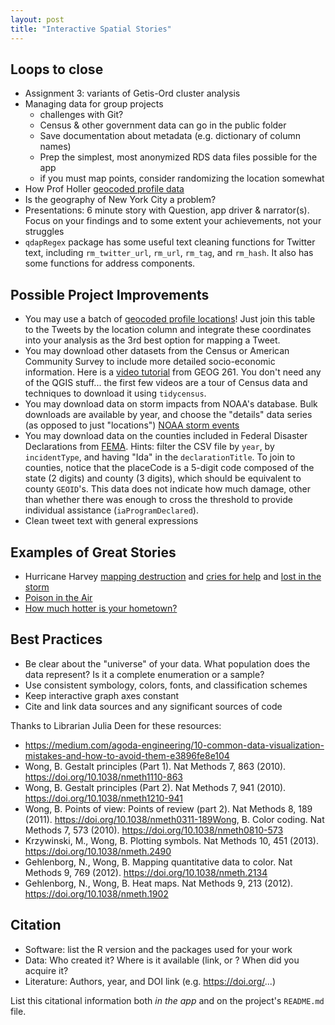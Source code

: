 ```yaml
---
layout: post
title: "Interactive Spatial Stories"
---
```


## Loops to close

- Assignment 3: variants of Getis-Ord cluster analysis
- Managing data for group projects
  - challenges with Git?
  - Census & other government data can go in the public folder 
  - Save documentation about metadata (e.g. dictionary of column names)
  - Prep the simplest, most anonymized RDS data files possible for the app
  - if you must map points, consider randomizing the location somewhat
- How Prof Holler [geocoded profile data](https://drive.google.com/drive/folders/1a308sFHQ_LyN9hvuIrSpKCw-nGuf5_Ny?usp=sharing)
- Is the geography of New York City a problem?
- Presentations: 6 minute story with Question, app driver & narrator(s). Focus on your findings and to some extent your achievements, not your struggles
- `qdapRegex` package has some useful text cleaning functions for Twitter text, including `rm_twitter_url`,  `rm_url`, `rm_tag`, and `rm_hash`. It also has some functions for address components.

## Possible Project Improvements

- You may use a batch of [geocoded profile locations]({{site.baseurl}}/assets/profile_geocodes.RDS)! Just join this table to the Tweets by the location column and integrate these coordinates into your analysis as the 3rd best option for mapping a Tweet.
- You may download other datasets from the Census or American Community Survey to include more detailed socio-economic information. Here is a [video tutorial](https://midd.hosted.panopto.com/Panopto/Pages/Sessions/List.aspx?folderID=de8af8be-98b6-4758-bbc1-b126015b09e4) from GEOG 261. You don't need any of the QGIS stuff... the first few videos are a tour of Census data and techniques to download it using `tidycensus`.
- You may download data on storm impacts from NOAA's database. Bulk downloads are available by year, and choose the "details" data series (as opposed to just "locations") [NOAA storm events](https://www.ncdc.noaa.gov/stormevents/ftp.jsp)
- You may download data on the counties included in Federal Disaster Declarations from [FEMA](https://www.fema.gov/openfema-data-page/disaster-declarations-summaries-v2). Hints: filter the CSV file by `year`, by `incidentType`, and having "Ida" in the `declarationTitle`. To join to counties, notice that the placeCode is a 5-digit code composed of the state (2 digits) and county (3 digits), which should be equivalent to county `GEOID`'s. This data does not indicate how much damage, other than whether there was enough to cross the threshold to provide individual assistance (`iaProgramDeclared`). 
- Clean tweet text with general expressions

## Examples of Great Stories

- Hurricane Harvey [mapping destruction](https://www.nytimes.com/interactive/2017/08/24/us/hurricane-harvey-texas.html) and [cries for help](https://www.nytimes.com/interactive/2017/08/30/us/houston-flood-rescue-cries-for-help.html) and [lost in the storm](https://www.nytimes.com/interactive/2018/08/30/magazine/hurricane-harvey-houston-floods-texas-emergency.html)
- [Poison in the Air](https://www.propublica.org/article/toxmap-poison-in-the-air)
- [How much hotter is your hometown?](https://www.nytimes.com/interactive/2018/08/30/climate/how-much-hotter-is-your-hometown.html)


## Best Practices

- Be clear about the "universe" of your data. What population does the data represent? Is it a complete enumeration or a sample?
- Use consistent symbology, colors, fonts, and classification schemes
- Keep interactive graph axes constant
- Cite and link data sources and any significant sources of code

Thanks to Librarian Julia Deen for these resources:

- https://medium.com/agoda-engineering/10-common-data-visualization-mistakes-and-how-to-avoid-them-e3896fe8e104
- Wong, B. Gestalt principles (Part 1). Nat Methods 7, 863 (2010). https://doi.org/10.1038/nmeth1110-863
- Wong, B. Gestalt principles (Part 2). Nat Methods 7, 941 (2010). https://doi.org/10.1038/nmeth1210-941 
- Wong, B. Points of view: Points of review (part 2). Nat Methods 8, 189 (2011). https://doi.org/10.1038/nmeth0311-189Wong, B. Color coding. Nat Methods 7, 573 (2010). https://doi.org/10.1038/nmeth0810-573
- Krzywinski, M., Wong, B. Plotting symbols. Nat Methods 10, 451 (2013). https://doi.org/10.1038/nmeth.2490
- Gehlenborg, N., Wong, B. Mapping quantitative data to color. Nat Methods 9, 769 (2012). https://doi.org/10.1038/nmeth.2134
- Gehlenborg, N., Wong, B. Heat maps. Nat Methods 9, 213 (2012). https://doi.org/10.1038/nmeth.1902


## Citation


- Software: list the R version and the packages used for your work
- Data: Who created it? Where is it available (link, or ? When did you acquire it? 
- Literature: Authors, year, and DOI link (e.g. https://doi.org/...)

List this citational information both *in the app* and on the project's `README.md` file.